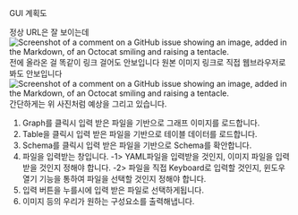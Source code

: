 GUI 계획도

<!-- img src="https://media.discordapp.net/attachments/819067866972160012/1240612836753932298/image.png?ex=6647323d&is=6645e0bd&hm=d20c36274879bf1e708ddbf77f232cdf6f593a07376f6ad8099f19c50082e906&=&format=webp&quality=lossless&width=1237&height=676" height = 676 -->
정상 URL은 잘 보이는데
![Screenshot of a comment on a GitHub issue showing an image, added in the Markdown, of an Octocat smiling and raising a tentacle.](https://myoctocat.com/assets/images/base-octocat.svg)
전에 올라온 걸 똑같이 링크 걸어도 안보입니다 원본 이미지 링크로 직접 웹브라우저로 봐도 안보입니다
![Screenshot of a comment on a GitHub issue showing an image, added in the Markdown, of an Octocat smiling and raising a tentacle.](https://media.discordapp.net/attachments/819067866972160012/1240612836753932298/image.png?ex=6647323d&is=6645e0bd&hm=d20c36274879bf1e708ddbf77f232cdf6f593a07376f6ad8099f19c50082e906&=&format=webp&quality=lossless&width=1237&height=676)
간단하게는 위 사진처럼 예상을 그리고 있습니다.


1. Graph를 클릭시 입력 받은 파일을 기반으로 그래프 이미지를 로드합니다.
2. Table을 클릭시 입력 받은 파일을 기반으로 테이블 데이터를 로드합니다.
3. Schema를 클릭시 입력 받은 파일을 기반으로 Schema를 확안합니다.
4. 파일을 입력받는 창입니다.
   -1> YAML파일을 입력받을 것인지, 이미지 파일을 입력받을 것인지 정해야 합니다.
   -2> 파일을 직접 Keyboard로 입력할 것인지, 윈도우 열기 기능을 통하여 파일을 선택할 것인지 정해야 합니다.
6. 입력 버튼을 누를시에 입력 받은 파일로 선택하게됩니다.
7. 이미지 등의 우리가 원하는 구성요소를 출력해냅니다.
